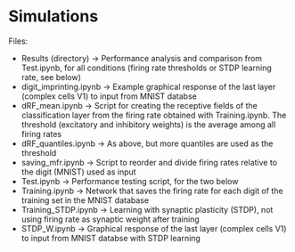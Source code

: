 # Simulations

Files:
- Results (directory) &rarr; Performance analysis and comparison from Test.ipynb, for all conditions (firing rate thresholds or STDP learning rate, see below)
- digit_imprinting.ipynb &rarr; Example graphical response of the last layer (complex cells V1) to input from MNIST databse
- dRF_mean.ipynb &rarr; Script for creating the receptive fields of the classification layer from the firing rate obtained with Training.ipynb. The threshold (excitatory and inhibitory weights) is the average among all firing rates
- dRF_quantiles.ipynb &rarr; As above, but more quantiles are used as the threshold
- saving_mfr.ipynb &rarr; Script to reorder and divide firing rates relative to the digit (MNIST) used as input
- Test.ipynb &rarr; Performance testing script, for the two below
- Training.ipynb &rarr; Network that saves the firing rate for each digit of the training set in the MNIST database
- Training_STDP.ipynb &rarr; Learning with synaptic plasticity (STDP), not using firing rate as synaptic weight after training
- STDP_W.ipynb &rarr; Graphical response of the last layer (complex cells V1) to input from MNIST databse with STDP learning
